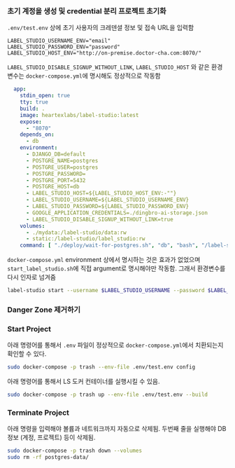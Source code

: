 


### 초기 계정을 생성 및 credential 분리 프로젝트 초기화  

`.env/test.env` 상에 초기 사용자의 크레덴셜 정보 및 접속 URL을 입력함  

```env
LABEL_STUDIO_USERNAME_ENV="email"
LABEL_STUDIO_PASSWORD_ENV="password"
LABEL_STUDIO_HOST_ENV="http://on-premise.doctor-cha.com:8070/"
```


`LABEL_STUDIO_DISABLE_SIGNUP_WITHOUT_LINK`, `LABEL_STUDIO_HOST` 와 같은 환경변수는 `docker-compose.yml`에 명시해도 정상적으로 작동함  

```yaml
  app:
    stdin_open: true
    tty: true
    build: .
    image: heartexlabs/label-studio:latest
    expose:
      - "8070"
    depends_on:
      - db
    environment:
      - DJANGO_DB=default
      - POSTGRE_NAME=postgres
      - POSTGRE_USER=postgres
      - POSTGRE_PASSWORD=
      - POSTGRE_PORT=5432
      - POSTGRE_HOST=db
      - LABEL_STUDIO_HOST=${LABEL_STUDIO_HOST_ENV:-""}
      - LABEL_STUDIO_USERNAME=${LABEL_STUDIO_USERNAME_ENV}
      - LABEL_STUDIO_PASSWORD=${LABEL_STUDIO_PASSWORD_ENV}
      - GOOGLE_APPLICATION_CREDENTIALS=./dingbro-ai-storage.json
      - LABEL_STUDIO_DISABLE_SIGNUP_WITHOUT_LINK=true
    volumes:
      - ./mydata:/label-studio/data:rw
      - static:/label-studio/label_studio:rw
    command: [ "./deploy/wait-for-postgres.sh", "db", "bash", "/label-studio/deploy/start_label_studio.sh" ]
```

`docker-compose.yml` environment 상에서 명시하는 것은 효과가 없었으며 `start_label_studio.sh`에 직접 argument로 명시해야만 작동함. 그래서 환경변수를 다시 인자로 넘겨줌

```bash
label-studio start --username $LABEL_STUDIO_USERNAME --password $LABEL_STUDIO_PASSWORD
```  

### Danger Zone 제거하기 


### Start Project

아래 명령어를 통해서 `.env` 파일이 정상적으로 `docker-compose.yml`에서 치환되는지 확인할 수 있다.  
```bash
sudo docker-compose -p trash --env-file .env/test.env config
```

아래 명령어를 통해서 LS 도커 컨테이너를 실행시킬 수 있음.  
```bash
sudo docker-compose -p trash up --env-file .env/test.env --build 
```

### Terminate Project  
아래 명령을 입력해야 볼륨과 네트워크까지 자동으로 삭제됨. 
두번째 줄을 실행해야 DB 정보 (계정, 프로젝트) 등이 삭제됨.  

```bash
sudo docker-compose -p trash down --volumes
sudo rm -rf postgres-data/
```
